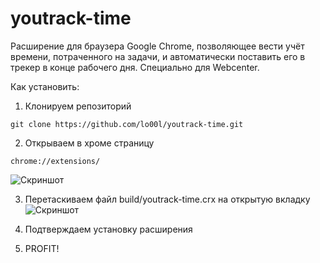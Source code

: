 # youtrack-time
Расширение для браузера Google Chrome, позволяющее вести учёт времени, потраченного на задачи, и автоматически поставить его в трекер в конце рабочего дня. Специально для Webcenter.

Как установить:
1. Клонируем репозиторий
```
git clone https://github.com/lo00l/youtrack-time.git
```

2. Открываем в хроме страницу 
```
chrome://extensions/
```
![Скриншот](https://dl.dropboxusercontent.com/s/zryarcsm4dzdoh8/screen1.png)

3. Перетаскиваем файл build/youtrack-time.crx на открытую вкладку
![Скриншот](https://dl.dropboxusercontent.com/s/976j15zwiv4huzc/screen2.png)

4. Подтверждаем установку расширения

5. PROFIT!
